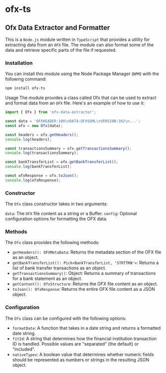 # ofx-ts
## Ofx Data Extractor and Formatter
This is a `Node.js` module written in `TypeScript` that provides a utility for extracting data from an `OFX` file. The module can also format some of the data and retrieve specific parts of the file if requested.

### Installation
You can install this module using the Node Package Manager (`NPM`) with the following command:

```bash
npm install ofx-ts
```
Usage
The module provides a class called Ofx that can be used to extract and format data from an `OFX` file. Here's an example of how to use it:

```typescript
import { Ofx } from 'ofx-data-extractor';

const data = 'OFXHEADER:100\nDATA:OFXSGML\nVERSION:102\n...';
const ofx = new Ofx(data);

const headers = ofx.getHeaders();
console.log(headers);

const transactionsSummary = ofx.getTransactionsSummary();
console.log(transactionsSummary);

const bankTransferList = ofx.getBankTransferList();
console.log(bankTransferList);

const ofxResponse = ofx.toJson();
console.log(ofxResponse);
```
### Constructor
The `Ofx` class constructor takes in two arguments:

`data`: The `OFX` file content as a string or a Buffer.
`config`: Optional configuration options for formatting the OFX data.
### Methods
The `Ofx` class provides the following methods:

- `getHeaders(): OFXMetaData`: Returns the metadata section of the OFX file as an object.
- `getBankTransferList(): Pick<BankTransferList, 'STRTTRN'>`: Returns a list of bank transfer transactions as an object.
- `getTransactionsSummary()`: Object: Returns a summary of transactions for a bank statement as an object.
- `getContent(): OfxStructure`: Returns the OFX file content as an object.
- `toJson(): OfxResponse`: Returns the entire OFX file content as a JSON object.

### Configuration
The `Ofx` class can be configured with the following options:

- `formatDate`: A function that takes in a date string and returns a formatted date string.
- `fitId`: A string that determines how the financial institution transaction ID is handled. Possible values are "separated" (the default) or "included".
- `nativeTypes`: A boolean value that determines whether numeric fields should be represented as numbers or strings in the resulting JSON object.
